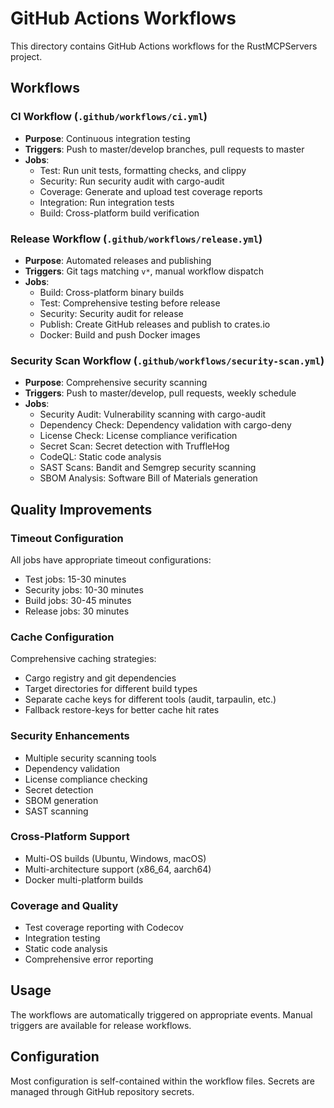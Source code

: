 # GitHub Actions Workflows

This directory contains GitHub Actions workflows for the RustMCPServers project.

## Workflows

### CI Workflow (`.github/workflows/ci.yml`)
- **Purpose**: Continuous integration testing
- **Triggers**: Push to master/develop branches, pull requests to master
- **Jobs**:
  - Test: Run unit tests, formatting checks, and clippy
  - Security: Run security audit with cargo-audit
  - Coverage: Generate and upload test coverage reports
  - Integration: Run integration tests
  - Build: Cross-platform build verification

### Release Workflow (`.github/workflows/release.yml`)
- **Purpose**: Automated releases and publishing
- **Triggers**: Git tags matching `v*`, manual workflow dispatch
- **Jobs**:
  - Build: Cross-platform binary builds
  - Test: Comprehensive testing before release
  - Security: Security audit for release
  - Publish: Create GitHub releases and publish to crates.io
  - Docker: Build and push Docker images

### Security Scan Workflow (`.github/workflows/security-scan.yml`)
- **Purpose**: Comprehensive security scanning
- **Triggers**: Push to master/develop, pull requests, weekly schedule
- **Jobs**:
  - Security Audit: Vulnerability scanning with cargo-audit
  - Dependency Check: Dependency validation with cargo-deny
  - License Check: License compliance verification
  - Secret Scan: Secret detection with TruffleHog
  - CodeQL: Static code analysis
  - SAST Scans: Bandit and Semgrep security scanning
  - SBOM Analysis: Software Bill of Materials generation

## Quality Improvements

### Timeout Configuration
All jobs have appropriate timeout configurations:
- Test jobs: 15-30 minutes
- Security jobs: 10-30 minutes
- Build jobs: 30-45 minutes
- Release jobs: 30 minutes

### Cache Configuration
Comprehensive caching strategies:
- Cargo registry and git dependencies
- Target directories for different build types
- Separate cache keys for different tools (audit, tarpaulin, etc.)
- Fallback restore-keys for better cache hit rates

### Security Enhancements
- Multiple security scanning tools
- Dependency validation
- License compliance checking
- Secret detection
- SBOM generation
- SAST scanning

### Cross-Platform Support
- Multi-OS builds (Ubuntu, Windows, macOS)
- Multi-architecture support (x86_64, aarch64)
- Docker multi-platform builds

### Coverage and Quality
- Test coverage reporting with Codecov
- Integration testing
- Static code analysis
- Comprehensive error reporting

## Usage

The workflows are automatically triggered on appropriate events. Manual triggers are available for release workflows.

## Configuration

Most configuration is self-contained within the workflow files. Secrets are managed through GitHub repository secrets.